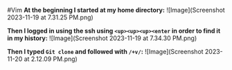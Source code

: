 #Vim
**At the beginning I started at my home directory:**
![Image](Screenshot 2023-11-19 at 7.31.25 PM.png)

**Then I logged in using the ssh using `<up><up><up><enter` in order to find it in my history:**
![Image](Screenshot 2023-11-19 at 7.34.30 PM.png)

**Then I typed `Git clone` and followed with `/+v/`:**
![Image](Screenshot 2023-11-20 at 2.12.09 PM.png)




